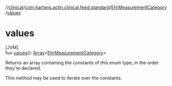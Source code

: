 //[clinical](../../../index.md)/[com.hartwig.actin.clinical.feed.standard](../index.md)/[EhrMeasurementCategory](index.md)/[values](values.md)

# values

[JVM]\
fun [values](values.md)(): [Array](https://kotlinlang.org/api/latest/jvm/stdlib/kotlin/-array/index.html)&lt;[EhrMeasurementCategory](index.md)&gt;

Returns an array containing the constants of this enum type, in the order they're declared.

This method may be used to iterate over the constants.
